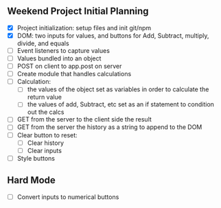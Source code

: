 ## Weekend Project Initial Planning
- [x] Project initialization: setup files and init git/npm
- [x] DOM: two inputs for values, and buttons for Add, Subtract, multiply,
divide, and equals
- [ ] Event listeners to capture values 
- [ ] Values bundled into an object
- [ ] POST on client to app.post on server
- [ ] Create module that handles calculations
- [ ] Calculation:
    - [ ] the values of the object set as variables in order to calculate the return value
    - [ ] the values of add, Subtract, etc set as an if statement to condition out the calcs
- [ ] GET from the server to the client side the result
- [ ] GET from the server the history as a string to append to the DOM
- [ ] Clear button to reset:
    - [ ] Clear history
    - [ ] Clear inputs
- [ ] Style buttons

## Hard Mode
- [ ] Convert inputs to numerical buttons


